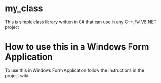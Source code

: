 # my_class

This is simple class library written in C# that can use in any C++,F# VB.NET project

# How to use this in a Windows Form Application
To use this in Windows Form Application follow the instructions in the project wiki

